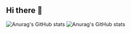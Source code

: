 ## Hi there 👋


![Anurag's GitHub stats](https://github-readme-stats.vercel.app/api?username=anuraghazra&show_icons=true)
![Anurag's GitHub stats](https://github-readme-stats.vercel.app/api?username=NerostavKuznetsov&show_icons=true&theme=dracula)

